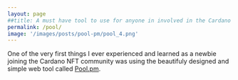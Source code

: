 ```yaml
---
layout: page
##title: A must have tool to use for anyone in involved in the Cardano NFT space is none other than pool.pm! 
permalink: /pool/
image: '/images/posts/pool-pm/pool_4.png'
---
```

One of the very  first things I ever experienced and learned as a newbie joining the Cardano NFT community was using the beautifuly designed and simple web tool called [Pool.pm](https://pool.pm/).  



